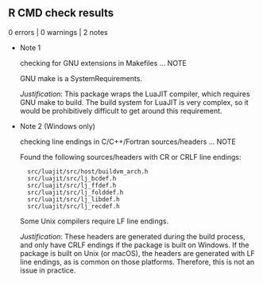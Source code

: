 ## R CMD check results

0 errors | 0 warnings | 2 notes

* Note 1

  checking for GNU extensions in Makefiles ... NOTE
  
  GNU make is a SystemRequirements.
  
  *Justification*: This package wraps the LuaJIT compiler, which requires GNU
  make to build. The build system for LuaJIT is very complex, so it would be 
  prohibitively difficult to get around this requirement.

* Note 2 (Windows only)

  checking line endings in C/C++/Fortran sources/headers ... NOTE
  
  Found the following sources/headers with CR or CRLF line endings:
  
  ```
    src/luajit/src/host/buildvm_arch.h
    src/luajit/src/lj_bcdef.h
    src/luajit/src/lj_ffdef.h
    src/luajit/src/lj_folddef.h
    src/luajit/src/lj_libdef.h
    src/luajit/src/lj_recdef.h
  ```
 
  Some Unix compilers require LF line endings.
  
  *Justification*: These headers are generated during the build process, and 
  only have CRLF endings if the package is built on Windows. If the package is 
  built on Unix (or macOS), the headers are generated with LF line endings, as 
  is common on those platforms. Therefore, this is not an issue in practice.
